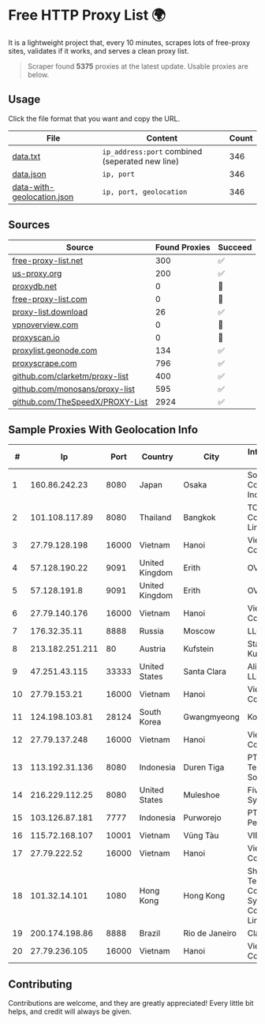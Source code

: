 
# Free HTTP Proxy List 🌍

It is a lightweight project that, every 10 minutes, scrapes lots of free-proxy sites, validates if it works, and serves a clean proxy list.


> Scraper found **5375** proxies at the latest update. Usable proxies are below.

## Usage

Click the file format that you want and copy the URL.


|File|Content|Count|
|----|-------|-----|
|[data.txt](https://raw.githubusercontent.com/themiralay/Proxy-List-World/master/data.txt)|`ip_address:port` combined (seperated new line)|346|
|[data.json](https://raw.githubusercontent.com/themiralay/Proxy-List-World/master/data.json)|`ip, port`|346|
|[data-with-geolocation.json](https://raw.githubusercontent.com/themiralay/Proxy-List-World/master/data-with-geolocation.json)|`ip, port, geolocation`|346|

## Sources

|Source|Found Proxies|Succeed|
|------|-------------|-------|
|[free-proxy-list.net](https://free-proxy-list.net)|300|✅|
|[us-proxy.org](https://www.us-proxy.org)|200|✅|
|[proxydb.net](http://proxydb.net)|0|🚫|
|[free-proxy-list.com](https://free-proxy-list.com/?page=&port=&type%5B%5D=http&type%5B%5D=https&up_time=0&search=Search)|0|🚫|
|[proxy-list.download](https://www.proxy-list.download/HTTP)|26|✅|
|[vpnoverview.com](https://vpnoverview.com/privacy/anonymous-browsing/free-proxy-servers)|0|🚫|
|[proxyscan.io](https://www.proxyscan.io)|0|🚫|
|[proxylist.geonode.com](https://proxylist.geonode.com/api/proxy-list?limit=300&page=1&sort_by=lastChecked&sort_type=desc&protocols=http,https)|134|✅|
|[proxyscrape.com](https://api.proxyscrape.com/v2/?request=displayproxies&protocol=http&timeout=10000&country=all&ssl=all&anonymity=all)|796|✅|
|[github.com/clarketm/proxy-list](https://raw.githubusercontent.com/clarketm/proxy-list/master/proxy-list-raw.txt)|400|✅|
|[github.com/monosans/proxy-list](https://raw.githubusercontent.com/monosans/proxy-list/main/proxies/http.txt)|595|✅|
|[github.com/TheSpeedX/PROXY-List](https://raw.githubusercontent.com/TheSpeedX/PROXY-List/master/http.txt)|2924|✅|


## Sample Proxies With Geolocation Info

|#|Ip|Port|Country|City|Internet Service Provider|
|-|--|----|-------|----|-------------------------|
|1|160.86.242.23|8080|Japan|Osaka|Sony Network Communications Inc|
|2|101.108.117.89|8080|Thailand|Bangkok|TOT Public Company Limited|
|3|27.79.128.198|16000|Vietnam|Hanoi|Viettel Corporation|
|4|57.128.190.22|9091|United Kingdom|Erith|OVH SAS|
|5|57.128.191.8|9091|United Kingdom|Erith|OVH SAS|
|6|27.79.140.176|16000|Vietnam|Hanoi|Viettel Corporation|
|7|176.32.35.11|8888|Russia|Moscow|LLC Baxet|
|8|213.182.251.211|80|Austria|Kufstein|Stadtwerke Kufstein|
|9|47.251.43.115|33333|United States|Santa Clara|Alibaba Cloud LLC|
|10|27.79.153.21|16000|Vietnam|Hanoi|Viettel Corporation|
|11|124.198.103.81|28124|South Korea|Gwangmyeong|Korea Telecom|
|12|27.79.137.248|16000|Vietnam|Hanoi|Viettel Corporation|
|13|113.192.31.136|8080|Indonesia|Duren Tiga|PT Indo Telemedia Solusi|
|14|216.229.112.25|8080|United States|Muleshoe|Five Area Systems, LLC|
|15|103.126.87.181|7777|Indonesia|Purworejo|PT. Rasi Bintang Perkasa|
|16|115.72.168.107|10001|Vietnam|Vũng Tàu|VIETELmetro|
|17|27.79.222.52|16000|Vietnam|Hanoi|Viettel Corporation|
|18|101.32.14.101|1080|Hong Kong|Hong Kong|Shenzhen Tencent Computer Systems Company Limited|
|19|200.174.198.86|8888|Brazil|Rio de Janeiro|Claro S.A|
|20|27.79.236.105|16000|Vietnam|Hanoi|Viettel Corporation|



## Contributing

Contributions are welcome, and they are greatly appreciated! Every
little bit helps, and credit will always be given.


